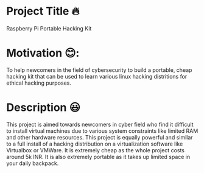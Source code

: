 # Project Title :fire:
Raspberry Pi Portable Hacking Kit

# Motivation 😊:
To help newcomers in the field of cybersecurity to build a portable, cheap hacking kit that can be used to learn various linux hacking distritions for ethical hacking purposes.

# Description :smiley:
This project is aimed towards newcomers in cyber field who find it difficult to install virtual machines due to various system constraints like limited RAM and other hardware resources. This project is equally powerful and similar to a full install of a hacking distribution on a virtualization software like Virtualbox or VMWare. It is extremely cheap as the whole project costs around 5k INR. It is also extremely portable as it takes up limited space in your daily backpack.


